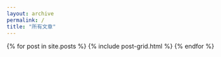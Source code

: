 ```yaml
---
layout: archive
permalink: /
title: "所有文章"
---
```


<div class="tiles">
{% for post in site.posts %}
	{% include post-grid.html %}
{% endfor %}
</div><!-- /.tiles -->
